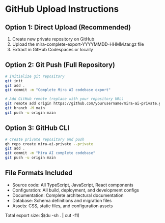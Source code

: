 # GitHub Upload Instructions

## Option 1: Direct Upload (Recommended)
1. Create new private repository on GitHub
2. Upload the mira-complete-export-YYYYMMDD-HHMM.tar.gz file
3. Extract in GitHub Codespaces or locally

## Option 2: Git Push (Full Repository)
```bash
# Initialize git repository
git init
git add .
git commit -m "Complete Mira AI codebase export"

# Add GitHub remote (replace with your repository URL)
git remote add origin https://github.com/yourusername/mira-ai-private.git
git branch -M main
git push -u origin main
```

## Option 3: GitHub CLI
```bash
# Create private repository and push
gh repo create mira-ai-private --private
git add .
git commit -m "Mira AI complete codebase"
git push -u origin main
```

## File Formats Included
- Source code: All TypeScript, JavaScript, React components
- Configuration: All build, deployment, and development configs  
- Documentation: Complete architectural documentation
- Database: Schema definitions and migration files
- Assets: CSS, static files, and configuration assets

Total export size: $(du -sh . | cut -f1)
